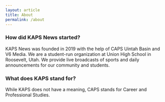 ```yaml
---
layout: article
title: About
permalink: /about
---
```


<h3>How did KAPS News started?</h3>

<p>KAPS News was founded in 2019 with the help of CAPS Uintah Basin and V6 Media. We are a student-run organization at Union High School in Roosevelt, Utah. We provide live broadcasts of sports and daily announcements for our community and students.</p>

<h3>What does KAPS stand for?</h3>

<p>While KAPS does not have a meaning, CAPS stands for Career and Professional Studies.</p>
